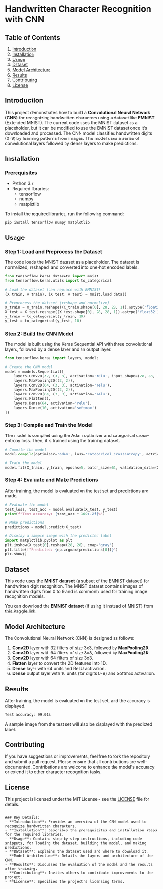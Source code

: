 # Handwritten Character Recognition with CNN

## Table of Contents
1. [Introduction](#introduction)
2. [Installation](#installation)
3. [Usage](#usage)
4. [Dataset](#dataset)
5. [Model Architecture](#model-architecture)
6. [Results](#results)
7. [Contributing](#contributing)
8. [License](#license)

## Introduction

This project demonstrates how to build a **Convolutional Neural Network (CNN)** for recognizing handwritten characters using a dataset like **EMNIST** (Extended MNIST). The current code uses the MNIST dataset as a placeholder, but it can be modified to use the EMNIST dataset once it’s downloaded and processed. The CNN model classifies handwritten digits (0-9) by learning patterns from images. The model uses a series of convolutional layers followed by dense layers to make predictions.

## Installation

### Prerequisites

- Python 3.x
- Required libraries:
  - tensorflow
  - numpy
  - matplotlib

To install the required libraries, run the following command:

```bash
pip install tensorflow numpy matplotlib
```

## Usage

### Step 1: Load and Preprocess the Dataset

The code loads the MNIST dataset as a placeholder. The dataset is normalized, reshaped, and converted into one-hot encoded labels.

```python
from tensorflow.keras.datasets import mnist
from tensorflow.keras.utils import to_categorical

# Load the dataset (can replace with EMNIST)
(X_train, y_train), (X_test, y_test) = mnist.load_data()

# Preprocess the dataset (reshape and normalize)
X_train = X_train.reshape((X_train.shape[0], 28, 28, 1)).astype('float32') / 255.0
X_test = X_test.reshape((X_test.shape[0], 28, 28, 1)).astype('float32') / 255.0
y_train = to_categorical(y_train, 10)
y_test = to_categorical(y_test, 10)
```

### Step 2: Build the CNN Model

The model is built using the Keras Sequential API with three convolutional layers, followed by a dense layer and an output layer.

```python
from tensorflow.keras import layers, models

# Create the CNN model
model = models.Sequential([
    layers.Conv2D(32, (3, 3), activation='relu', input_shape=(28, 28, 1)),
    layers.MaxPooling2D((2, 2)),
    layers.Conv2D(64, (3, 3), activation='relu'),
    layers.MaxPooling2D((2, 2)),
    layers.Conv2D(64, (3, 3), activation='relu'),
    layers.Flatten(),
    layers.Dense(64, activation='relu'),
    layers.Dense(10, activation='softmax')
])
```

### Step 3: Compile and Train the Model

The model is compiled using the Adam optimizer and categorical cross-entropy loss. Then, it is trained using the training dataset.

```python
# Compile the model
model.compile(optimizer='adam', loss='categorical_crossentropy', metrics=['accuracy'])

# Train the model
model.fit(X_train, y_train, epochs=5, batch_size=64, validation_data=(X_test, y_test))
```

### Step 4: Evaluate and Make Predictions

After training, the model is evaluated on the test set and predictions are made.

```python
# Evaluate the model
test_loss, test_acc = model.evaluate(X_test, y_test)
print(f"Test accuracy: {test_acc * 100:.2f}%")

# Make predictions
predictions = model.predict(X_test)

# Display a sample image with the predicted label
import matplotlib.pyplot as plt
plt.imshow(X_test[0].reshape(28, 28), cmap='gray')
plt.title(f"Predicted: {np.argmax(predictions[0])}")
plt.show()
```

## Dataset

This code uses the **MNIST dataset** (a subset of the EMNIST dataset) for handwritten digit recognition. The MNIST dataset contains images of handwritten digits from 0 to 9 and is commonly used for training image recognition models. 

You can download the **EMNIST dataset** (if using it instead of MNIST) from [this Kaggle link](https://www.kaggle.com/c/emnist).

## Model Architecture

The Convolutional Neural Network (CNN) is designed as follows:

1. **Conv2D** layer with 32 filters of size 3x3, followed by **MaxPooling2D**.
2. **Conv2D** layer with 64 filters of size 3x3, followed by **MaxPooling2D**.
3. **Conv2D** layer with 64 filters of size 3x3.
4. **Flatten** layer to convert the 2D features into 1D.
5. **Dense** layer with 64 units and ReLU activation.
6. **Dense** output layer with 10 units (for digits 0-9) and Softmax activation.

## Results

After training, the model is evaluated on the test set, and the accuracy is displayed.

```bash
Test accuracy: 99.01%
```

A sample image from the test set will also be displayed with the predicted label.

## Contributing

If you have suggestions or improvements, feel free to fork the repository and submit a pull request. Please ensure that all contributions are well-documented. Contributions are welcome to enhance the model's accuracy or extend it to other character recognition tasks.

## License

This project is licensed under the MIT License - see the [LICENSE](LICENSE) file for details.
```

### Key Details:
- **Introduction**: Provides an overview of the CNN model used to recognize handwritten characters.
- **Installation**: Describes the prerequisites and installation steps for the required libraries.
- **Usage**: Contains step-by-step instructions, including code snippets, for loading the dataset, building the model, and making predictions.
- **Dataset**: Explains the dataset used and where to download it.
- **Model Architecture**: Details the layers and architecture of the CNN.
- **Results**: Discusses the evaluation of the model and the results after training.
- **Contributing**: Invites others to contribute improvements to the project.
- **License**: Specifies the project's licensing terms.
